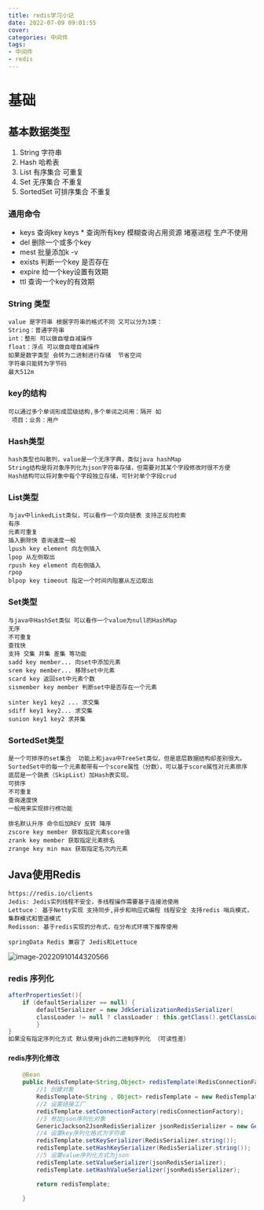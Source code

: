```yaml
---
title: redis学习小记
date: 2022-07-09 09:01:55
cover:
categories: 中间件
tags:
- 中间件
- redis
---
```


### 

# 基础

## 基本数据类型

1. String 字符串
2. Hash  哈希表
3. List 有序集合 可重复
4. Set  无序集合 不重复
5. SortedSet  可排序集合 不重复

### 通用命令

- keys  查询key  keys * 查询所有key  模糊查询占用资源 堵塞进程 生产不使用
- del  删除一个或多个key
- mest 批量添加k -v
- exists 判断一个key 是否存在
- expire 给一个key设置有效期 
- ttl 查询一个key的有效期

### String 类型

```
value 是字符串 根据字符串的格式不同 又可以分为3类：
String：普通字符串
int：整形 可以做自增自减操作
float：浮点 可以做自增自减操作
如果是数字类型 会转为二进制进行存储  节省空间
字符串只能转为字节码
最大512m
```

###  key的结构

```
可以通过多个单词形成层级结构,多个单词之间用：隔开 如
 项目：业务：用户
```

### Hash类型

```
hash类型也叫散列，value是一个无序字典，类似java hashMap
String结构是将对象序列化为json字符串存储，但需要对其某个字段修改时很不方便
Hash结构可以将对象中每个字段独立存储，可针对单个字段crud
```

### List类型

```
与jav中linkedList类似，可以看作一个双向链表 支持正反向检索
有序
元素可重复
插入删除快 查询速度一般
lpush key element 向左侧插入
lpop 从左侧取出
rpush key element 向右侧插入
rpop 
blpop key timeout 指定一个时间内阻塞从左边取出
```

### Set类型

```
与java中HashSet类似 可以看作一个value为null的HashMap
无序
不可重复
查找快
支持 交集 并集 差集 等功能
sadd key member... 向set中添加元素
srem key member... 移除set中元素
scard key 返回set中元素个数
sismember key member 判断set中是否存在一个元素

sinter key1 key2 ... 求交集
sdiff key1 key2... 求交集
sunion key1 key2 求并集
```

### SortedSet类型

```
是一个可排序的set集合  功能上和java中TreeSet类似，但是底层数据结构却差别很大。SortedSet中的每一个元素都带有一个score属性（分数），可以基于score属性对元素排序 底层是一个跳表（SkipList）加Hash表实现。
可排序
不可重复
查询速度快
一般用来实现排行榜功能

排名默认升序 命令后加REV 反转 降序
zscore key member 获取指定元素score值
zrank key member 获取指定元素排名
zrange key min max 获取指定名次内元素
```

## Java使用Redis

```
https://redis.io/clients
Jedis: Jedis实列线程不安全，多线程操作需要基于连接池使用
Lettuce： 基于Netty实现 支持同步,异步和响应式编程 线程安全 支持redis 哨兵模式，集群模式和管道模式
Redisson: 基于redis实现的分布式，在分布式环境下推荐使用

springData Redis 兼容了 Jedis和Lettuce
```

![image-20220910144320566](https://biji-1307941976.cos.ap-guangzhou.myqcloud.com/image-20220910144320566.png)



### redis 序列化

```java
afterPropertiesSet(){
	if (defaultSerializer == null) {
		defaultSerializer = new JdkSerializationRedisSerializer(
		classLoader != null ? classLoader : this.getClass().getClassLoader());
		}
}
如果没有指定序列化方式 默认使用jdk的二进制序列化 （可读性差）
```

#### 		redis序列化修改 

```java
 	@Bean
    public RedisTemplate<String,Object> redisTemplate(RedisConnectionFactory redisConnectionFactory){
        //1 创建对象
        RedisTemplate<String , Object> redisTemplate = new RedisTemplate<>();
        //2 设置链接工厂
        redisTemplate.setConnectionFactory(redisConnectionFactory);
        //3 参加json序列化对象
        GenericJackson2JsonRedisSerializer jsonRedisSerializer = new GenericJackson2JsonRedisSerializer();
        //4 设置key序列化格式为字符串
        redisTemplate.setKeySerializer(RedisSerializer.string());
        redisTemplate.setHashKeySerializer(RedisSerializer.string());
        //5 设置value序列化方式为json
        redisTemplate.setValueSerializer(jsonRedisSerializer);
        redisTemplate.setHashValueSerializer(jsonRedisSerializer);

        return redisTemplate;

    }
```

